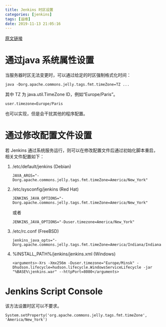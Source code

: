 ```yaml
---
title: Jenkins 时区设置
categories: [jenkins]
tags: [运维]
date: 2019-11-13 21:05:16
---
```

[原文链接](https://wiki.jenkins.io/display/JENKINS/Change+time+zone)
# 通过java 系统属性设置
当服务器时区无法变更时，可以通过给定的时区强制格式化时间：
```text
java -Dorg.apache.commons.jelly.tags.fmt.timeZone=TZ ...
```
其中 TZ 为 java.util.TimeZone ID，例如“Europe/Paris”。
```text
user.timezone=Europe/Paris
```
也可以实现，但是会干扰其他的程序配置。
# 通过修改配置文件设置
若 Jenkins 通过系统服务运行，则可以在修改配置文件后通过初始化脚本重启，相关文件配置如下：

1. /etc/default/jenkins (Debian)
    ```text
    JAVA_ARGS="-Dorg.apache.commons.jelly.tags.fmt.timeZone=America/New_York"
    ```

2. /etc/sysconfig/jenkins (Red Hat)
    ```text
    JENKINS_JAVA_OPTIONS="-Dorg.apache.commons.jelly.tags.fmt.timeZone=America/New_York"
    ```
    或者
    ```text
    JENKINS_JAVA_OPTIONS="-Duser.timezone=America/New_York"
    ```

3. /etc/rc.conf (FreeBSD)
    ```text
    jenkins_java_opts="-Dorg.apache.commons.jelly.tags.fmt.timeZone=America/Indiana/Indianapolis"
    ```

4. %INSTALL_PATH%/jenkins/jenkins.xml (Windows)
    ```text
    <arguments>-Xrs -Xmx256m -Duser.timezone="Europe/Minsk" -Dhudson.lifecycle=hudson.lifecycle.WindowsServiceLifecycle -jar "%BASE%\jenkins.war" --httpPort=8080</arguments>
    ```

# Jenkins Script Console
该方法设置时区可以不要求。
```text
System.setProperty('org.apache.commons.jelly.tags.fmt.timeZone', 'America/New_York')
```
